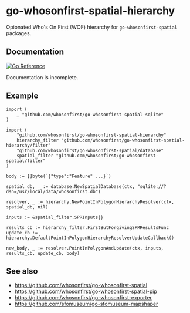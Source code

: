 # go-whosonfirst-spatial-hierarchy

Opionated Who's On First (WOF) hierarchy for `go-whosonfirst-spatial` packages.

## Documentation

[![Go Reference](https://pkg.go.dev/badge/github.com/whosonfirst/go-whosonfirst-spatial-hierarchy.svg)](https://pkg.go.dev/github.com/whosonfirst/go-whosonfirst-spatial-hierarchy)

Documentation is incomplete.

## Example

```
import (
	_ "github.com/whosonfirst/go-whosonfirst-spatial-sqlite"
)

import (
	"github.com/whosonfirst/go-whosonfirst-spatial-hierarchy"
	hierarchy_filter "github.com/whosonfirst/go-whosonfirst-spatial-hierarchy/filter"		
	"github.com/whosonfirst/go-whosonfirst-spatial/database"
	spatial_filter "github.com/whosonfirst/go-whosonfirst-spatial/filter"
)

body := []byte(`{"type":"Feature" ...}`)

spatial_db, _ := database.NewSpatialDatabase(ctx, "sqlite://?dsn=/usr/local/data/whosonfirst.db")

resolver, _ := hierarchy.NewPointInPolygonHierarchyResolver(ctx, spatial_db, nil)

inputs := &spatial_filter.SPRInputs{}

results_cb := hierarchy_filter.FirstButForgivingSPRResultsFunc
update_cb := hierarchy.DefaultPointInPolygonHierarchyResolverUpdateCallback()
		
new_body, _ := resolver.PointInPolygonAndUpdate(ctx, inputs, results_cb, update_cb, body)
```

## See also

* https://github.com/whosonfirst/go-whosonfirst-spatial
* https://github.com/whosonfirst/go-whosonfirst-spatial-pip
* https://github.com/whosonfirst/go-whosonfirst-exporter
* https://github.com/sfomuseum/go-sfomuseum-mapshaper